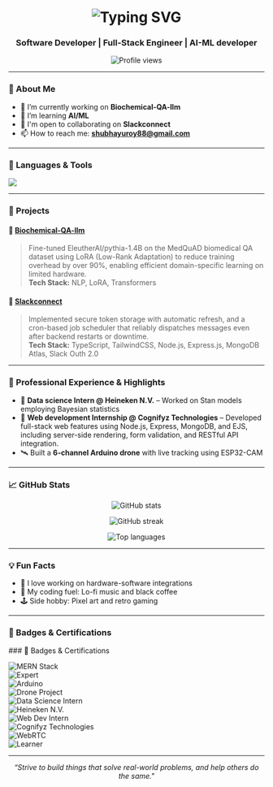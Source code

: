 <h1 align="center">
  <img src="https://readme-typing-svg.herokuapp.com?font=Fira+Code&size=30&pause=1000&center=true&vCenter=true&width=500&lines=Hi+%F0%9F%91%8B%2C+I'm+Aditya;Software+Developer;Full+Stack+Engineer;AI+%26+ML+Enthusiast" alt="Typing SVG" />
</h1>

<h3 align="center">Software Developer | Full-Stack Engineer | AI-ML developer</h3>

<p align="center">
  <img src="https://komarev.com/ghpvc/?username=stryx22&label=Profile%20views&color=0e75b6&style=flat" alt="Profile views" />
</p>

---

### 🚀 About Me
- 🔭 I’m currently working on **Biochemical-QA-llm**
- 🌱 I’m learning **AI/ML**
- 🤝 I'm open to collaborating on **Slackconnect**
- 📫 How to reach me: **shubhayuroy88@gmail.com**

---

### 🧰 Languages & Tools  
<p align="left"> 
  <img src="https://skillicons.dev/icons?i=react,nodejs,express,mongodb,python,flask,nextjs,docker,git,github,html,css,javascript,tailwind,bootstrap" />
</p>

---

### 🌟 Projects

#### 🔹 [Biochemical-QA-llm](https://github.com/stryx22/Biochemical-QA-llm)
> Fine-tuned EleutherAI/pythia-1.4B on the MedQuAD biomedical QA dataset using LoRA (Low-Rank Adaptation) to reduce training 
overhead by over 90%, enabling efficient domain-specific learning on limited hardware.  
> **Tech Stack:**  NLP, LoRA, Transformers 

#### 🔹 [Slackconnect](https://github.com/stryx22/Slackconnect)
> Implemented secure token storage with automatic refresh, and a cron-based job scheduler that reliably dispatches messages even 
after backend restarts or downtime.  
> **Tech Stack:**  TypeScript, TailwindCSS, Node.js, Express.js, MongoDB Atlas, Slack Outh 2.0 

---

### 💼 Professional Experience & Highlights
- 🧠 **Data science Intern @ Heineken N.V.** – Worked on Stan models employing Bayesian statistics  
- 🧬 **Web development Internship @ Cognifyz Technologies** – Developed full-stack web features using Node.js, Express, MongoDB, and EJS, including server-side rendering, form validation, and 
RESTful API integration. 
- 🛰️ Built a **6-channel Arduino drone** with live tracking using ESP32-CAM  

---

### 📈 GitHub Stats  
<p align="center">
  <img src="https://github-readme-stats.vercel.app/api?username=stryx22&show_icons=true&theme=radical" alt="GitHub stats" />
</p>
<p align="center">
  <img src="https://github-readme-streak-stats.herokuapp.com/?user=stryx22&theme=radical" alt="GitHub streak" />
</p>
<p align="center">
  <img src="https://github-readme-stats.vercel.app/api/top-langs/?username=stryx22&layout=compact&theme=radical" alt="Top languages" />
</p>

---

### 💡 Fun Facts
- 🧃 I love working on hardware-software integrations  
- 🌌 My coding fuel: Lo-fi music and black coffee  
- 🕹️ Side hobby: Pixel art and retro gaming  

---

### 🏅 Badges & Certifications  
<p>
  ### 🏅 Badges & Certifications  

![MERN Stack](https://img.shields.io/badge/MERN%20Stack-2C2C2C?style=flat&logoColor=white)  
![Expert](https://img.shields.io/badge/Expert-97CA00?style=flat)  
![Arduino](https://img.shields.io/badge/Arduino-2C2C2C?style=flat&logo=arduino&logoColor=white)  
![Drone Project](https://img.shields.io/badge/Drone%20Project-007EC6?style=flat)  
![Data Science Intern](https://img.shields.io/badge/Data%20Science%20Intern-FFB300?style=flat)  
![Heineken N.V.](https://img.shields.io/badge/Heineken%20N.V.-2C2C2C?style=flat)  
![Web Dev Intern](https://img.shields.io/badge/Web%20Dev%20Intern-FFB300?style=flat)  
![Cognifyz Technologies](https://img.shields.io/badge/Cognifyz%20Technologies-2C2C2C?style=flat)  
![WebRTC](https://img.shields.io/badge/WebRTC-5C5C5C?style=flat)  
![Learner](https://img.shields.io/badge/Learner-C0C0C0?style=flat)  

</p>

---

<p align="center">
  <i>“Strive to build things that solve real-world problems, and help others do the same."</i>
</p>

